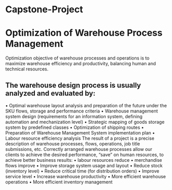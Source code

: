 # Capstone-Project
# Optimization of Warehouse Process Management
Optimization objective of warehouse processes and operations is to maximize warehouse efficiency and productivity, balancing human and technical resources.
## The warehouse design process is usually analyzed and evaluated by:

• Optimal warehouse layout analysis and preparation of the future under the SKU flows, storage and performance criteria 
• Warehouse management system design (requirements for an information system, defining automation and mechanization level) 
• Strategic mapping of goods storage system by predefined classes 
• Optimization of shipping routes • Preparation of Warehouse Management System implementation plan 
• Labour resource efficiency analysis
The result of a project is a precise description of warehouse processes, flows, operations, job title submissions, etc. Correctly arranged warehouse processes allow our clients to achieve the desired performance, “save” on human resources, to achieve better business results:
• labour resources reduce • merchandise flows improve • Improve storage system usage and layout • Reduce stock (inventory level) • Reduce critical time (for distribution orders) • Improve service level • Increase warehouse productivity • More efficient warehouse operations • More efficient inventory management
